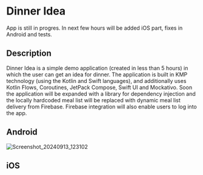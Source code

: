 # Dinner Idea
App is still in progres.
In next few hours will be added iOS part, fixes in Android and tests.

## Description
Dinner Idea is a simple demo application (created in less than 5 hours) in which the user can get an idea for dinner. The application is built in KMP technology (using the Kotlin and Swift languages), and additionally uses Kotlin Flows, Coroutines, JetPack Compose, Swift UI and Mockativo. Soon the application will be expanded with a library for dependency injection and the locally hardcoded meal list will be replaced with dynamic meal list delivery from Firebase. Firebase integration will also enable users to log into the app.

## Android

![Screenshot_20240913_123102](https://github.com/user-attachments/assets/743ec0b0-feff-49a4-9146-36f58024a1c9)

## iOS

